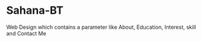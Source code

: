 # Sahana-BT
 Web Design which contains a parameter like About, Education, Interest, skill and Contact Me 

